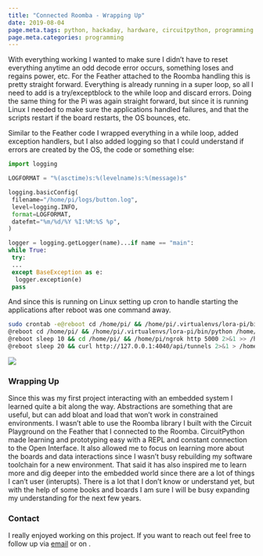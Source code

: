 ```yaml
---
title: "Connected Roomba - Wrapping Up"
date: 2019-08-04
page.meta.tags: python, hackaday, hardware, circuitpython, programming
page.meta.categories: programming
---
```


With everything working I wanted to make sure I didn’t have to reset everything anytime an odd decode error occurs,
something loses and regains power, etc. For the Feather attached to the Roomba handling this is pretty straight forward.
Everything is already running in a super loop, so all I need to add is a try/exceptblock to the while loop and discard
errors. Doing the same thing for the Pi was again straight forward, but since it is running Linux I needed to make sure
the applications handled failures, and that the scripts restart if the board restarts, the OS bounces, etc.

Similar to the Feather code I wrapped everything in a while loop, added exception handlers, but I also added logging so
that I could understand if errors are created by the OS, the code or something else:

```python
import logging  

LOGFORMAT = "%(asctime)s:%(levelname)s:%(message)s"  

logging.basicConfig(  
 filename="/home/pi/logs/button.log",  
 level=logging.INFO,  
 format=LOGFORMAT,  
 datefmt="%m/%d/%Y %I:%M:%S %p",  
)  

logger = logging.getLogger(name)...if name == "main":  
while True:  
 try:  
 ...  
 except BaseException as e:  
  logger.exception(e)  
 pass
```

And since this is running on Linux setting up cron to handle starting the applications after reboot was one command
away.

```bash
sudo crontab -e@reboot cd /home/pi/ && /home/pi/.virtualenvs/lora-pi/bin/python /home/pi/projects/roombasupervisor/buttonlistener.py 2>&1 >> /home/pi/logs/button.log  
@reboot cd /home/pi/ && /home/pi/.virtualenvs/lora-pi/bin/python /home/pi/projects/roombasupervisor/smslistener.py 2>&1 >> /home/pi/logs/sms.log  
@reboot sleep 10 && cd /home/pi/ && /home/pi/ngrok http 5000 2>&1 >> /home/pi/logs/ngrok.log  
@reboot sleep 20 && curl http://127.0.0.1:4040/api/tunnels 2>&1 > /home/pi/logs/ngrokdetails.log
```

![](../../img/blog/0LW52qqaYhmwjQMbx.gif)

### Wrapping Up

Since this was my first project interacting with an embedded system I learned quite a bit along the way. Abstractions
are something that are useful, but can add bloat and load that won’t work in constrained environments. I wasn’t able to
use the Roomba library I built with the Circuit Playground on the Feather that I connected to the Roomba. CircuitPython
made learning and prototyping easy with a REPL and constant connection to the Open Interface. It also allowed me to
focus on learning more about the boards and data interactions since I wasn’t busy rebuilding my software toolchain for a
new environment. That said it has also inspired me to learn more and dig deeper into the embedded world since there are
a lot of things I can’t user (interupts). There is a lot that I don’t know or understand yet, but with the help of some
books and boards I am sure I will be busy expanding my understanding for the next few years.

### Contact

I really enjoyed working on this project. If you want to reach out feel free to follow up
via [email](mailto:n0mn0m@burningdaylight.io) or on .
